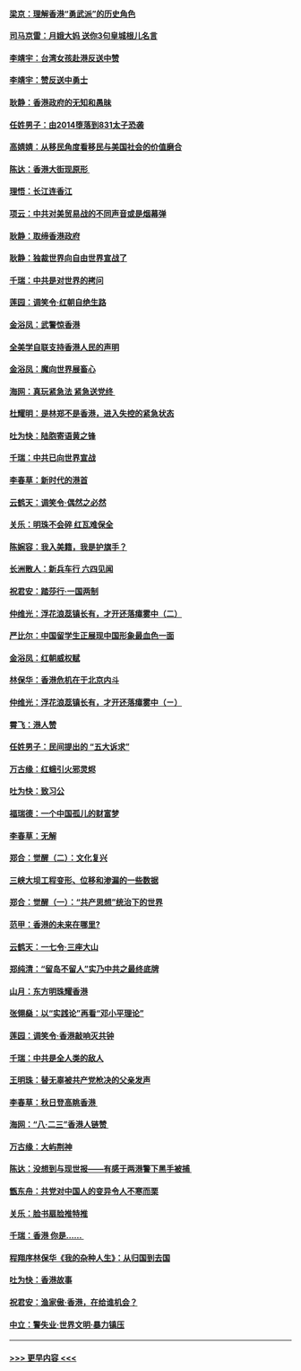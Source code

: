 #### [梁京：理解香港“勇武派”的历史角色](../pages/nsc993/n11498006.md?t=09040922) 
#### [司马京雷：月娥大妈  送你3句皇城根儿名言](../pages/nsc993/n11497885.md?t=09040922) 
#### [李靖宇：台湾女孩赴港反送中赞](../pages/nsc993/n11497721.md?t=09040922) 
#### [李靖宇：赞反送中勇士](../pages/nsc993/n11497452.md?t=09040922) 
#### [耿静：香港政府的无知和愚昧](../pages/nsc993/n11494238.md?t=09040922) 
#### [任姓男子：由2014堕落到831太子恐袭](../pages/nsc993/n11496683.md?t=09040922) 
#### [高婧婧：从移民角度看移民与美国社会的价值磨合](../pages/nsc993/n11495757.md?t=09040922) 
#### [陈达：香港大街现原形 ](../pages/nsc993/n11495441.md?t=09040922) 
#### [理悟：长江连香江](../pages/nsc993/n11495377.md?t=09040922) 
#### [项云：中共对美贸易战的不同声音或是烟幕弹](../pages/nsc993/n11494929.md?t=09040922) 
#### [耿静：取缔香港政府](../pages/nsc993/n11494218.md?t=09040922) 
#### [耿静：独裁世界向自由世界宣战了](../pages/nsc993/n11494190.md?t=09040922) 
#### [千瑞：中共是对世界的拷问](../pages/nsc993/n11493021.md?t=09040922) 
#### [莲园：调笑令‧红朝自绝生路](../pages/nsc993/n11493011.md?t=09040922) 
#### [金浴凤：武警惊香港](../pages/nsc993/n11492994.md?t=09040922) 
#### [全美学自联支持香港人民的声明](../pages/nsc993/n11492630.md?t=09040922) 
#### [金浴凤：魔向世界展畜心](../pages/nsc993/n11492599.md?t=09040922) 
#### [海网：真玩紧急法 紧急送党终 ](../pages/nsc993/n11492535.md?t=09040922) 
#### [杜耀明：是林郑不是香港，进入失控的紧急状态](../pages/nsc993/n11491420.md?t=09040922) 
#### [吐为快：陆胞寄语黄之锋](../pages/nsc993/n11491117.md?t=09040922) 
#### [千瑞：中共已向世界宣战](../pages/nsc993/n11490123.md?t=09040922) 
#### [李春草：新时代的港首](../pages/nsc993/n11489864.md?t=09040922) 
#### [云鹤天：调笑令·偶然之必然](../pages/nsc993/n11489701.md?t=09040922) 
#### [关乐：明珠不会碎 红瓦难保全](../pages/nsc993/n11489647.md?t=09040922) 
#### [陈婉容：我入美籍，我是护旗手？](../pages/nsc993/n11487908.md?t=09040922) 
#### [长洲散人：新兵车行 六四见闻](../pages/nsc993/n11487729.md?t=09040922) 
#### [祝君安：踏莎行‧一国两制](../pages/nsc993/n11487699.md?t=09040922) 
#### [仲维光：浮花浪蕊镇长有，才开还落瘴雾中（二）](../pages/nsc993/n11483286.md?t=09040922) 
#### [严比尔：中国留学生正展现中国形象最血色一面](../pages/nsc993/n11485145.md?t=09040922) 
#### [金浴凤：红朝威权赋](../pages/nsc993/n11485191.md?t=09040922) 
#### [林保华：香港危机在于北京内斗](../pages/nsc993/n11484593.md?t=09040922) 
#### [仲维光：浮花浪蕊镇长有，才开还落瘴雾中（ㄧ）](../pages/nsc993/n11483259.md?t=09040922) 
#### [霄飞：港人赞](../pages/nsc993/n11482957.md?t=09040922) 
#### [任姓男子：民间提出的 “五大诉求”](../pages/nsc993/n11482897.md?t=09040922) 
#### [万古缘：红蛾引火邪灵烬](../pages/nsc993/n11482886.md?t=09040922) 
#### [吐为快：致习公](../pages/nsc993/n11482867.md?t=09040922) 
#### [福瑞德：一个中国孤儿的财富梦](../pages/nsc993/n11482817.md?t=09040922) 
#### [李春草：无解](../pages/nsc993/n11482791.md?t=09040922) 
#### [郑合：觉醒（二）：文化复兴](../pages/nsc993/n11478025.md?t=09040922) 
#### [三峡大坝工程变形、位移和渗漏的一些数据](../pages/nsc993/n11478232.md?t=09040922) 
#### [郑合：觉醒（一）：“共产思想”统治下的世界](../pages/nsc993/n11477663.md?t=09040922) 
#### [范甲：香港的未来在哪里?](../pages/nsc993/n11477249.md?t=09040922) 
#### [云鹤天：一七令·三座大山](../pages/nsc993/n11477192.md?t=09040922) 
#### [郑纯清：“留岛不留人”实乃中共之最终底牌](../pages/nsc993/n11476160.md?t=09040922) 
#### [山月：东方明珠耀香港](../pages/nsc993/n11476077.md?t=09040922) 
#### [张翎燊：以“实践论”再看“邓小平理论”](../pages/nsc993/n11475733.md?t=09040922) 
#### [莲园：调笑令‧香港敲响灭共钟](../pages/nsc993/n11475723.md?t=09040922) 
#### [千瑞：中共是全人类的敌人](../pages/nsc993/n11475329.md?t=09040922) 
#### [王明珠：替无辜被共产党枪决的父亲发声](../pages/nsc993/n11474570.md?t=09040922) 
#### [李春草：秋日登高眺香港 ](../pages/nsc993/n11474491.md?t=09040922) 
#### [海网：“八·二三”香港人链赞 ](../pages/nsc993/n11474538.md?t=09040922) 
#### [万古缘：大屿荆神](../pages/nsc993/n11474401.md?t=09040922) 
#### [陈达：没想到与现世报——有感于两港警下黑手被捕 ](../pages/nsc993/n11472557.md?t=09040922) 
#### [甑东舟：共党对中国人的变异令人不寒而栗](../pages/nsc993/n11472496.md?t=09040922) 
#### [关乐：脸书扇脸推特推](../pages/nsc993/n11472488.md?t=09040922) 
#### [千瑞：香港  你是…… ](../pages/nsc993/n11472459.md?t=09040922) 
#### [程翔序林保华《我的杂种人生》：从归国到去国](../pages/nsc993/n11472369.md?t=09040922) 
#### [吐为快：香港故事](../pages/nsc993/n11471931.md?t=09040922) 
#### [祝君安：渔家傲‧香港，在给谁机会？](../pages/nsc993/n11469718.md?t=09040922) 
#### [中立：警失业‧世界文明‧暴力镇压](../pages/nsc993/n11467566.md?t=09040922) 

----
#### [ >>> 更早内容 <<< ](../indexes/nsc993-earlier.md)
